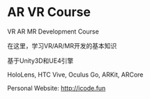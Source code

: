 # AR VR Course
VR AR MR Development Course

在这里，学习VR/AR/MR开发的基本知识

基于Unity3D和UE4引擎

HoloLens, HTC Vive, Oculus Go, ARKit, ARCore

Personal Website: http://icode.fun
